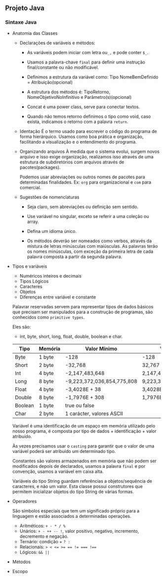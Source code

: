## Projeto Java

### Sintaxe Java

- Anatomia das Classes

  - Declarações de variáveis e métodos:

    - As variáveis podem iniciar com letra ou`_,` e pode conter `$_`.

    - Usamos a palavra-chave `final` para definir uma instrução final/constante ou não modificável.

    - Definimos a estrutura da variável como:
      Tipo NomeBemDefinido = Atribuição(opcional)

    - A estrutura dos métodos é:
      TipoRetorno, NomeObjetivoNoInfinitivo e Parâmetro(s)(opcional)

    - Concat é uma power class, serve para conectar textos.

    - Quando não temos retorno definimos o tipo como void, caso exista, indicamos o retorno com a palavra `return`.

  - Identação
    É o termo usado para escrever o código do programa de forma hierárquico. Usamos como boa prática e organização, facilitando a visualização e o entendimento do programa.

  - Organizando arquivos
    À medida que o sistema evolui, surgem novos arquivo e isso exige organização, realizamos isso através de uma estrutura de subdiretórios com arquivos através de pacotes(packages).

    Podemos usar abreviações ou outros nomes de pacotes para determinadas finalidades. Ex: `org` para organizacional e `com` para comercial.

  - Sugestões de nomenclaturas

    - Seja claro, sem abreviações ou definição sem sentido.
    - Use variável no singular, exceto se referir a uma coleção ou array.
    - Defina um idioma único.

    - Os métodos deverão ser nomeados como verbos, através da mistura de letras minúsculas com maiúsculas. As palavras terão os nomes minúsculas, com exceção da primeira letra de cada palavra composta a partir da segunda palavra.

- Tipos e variáveis

  - Numéricos inteiros e decimais
  - Tipos Lógicos
  - Caracteres
  - Objetos
  - Diferenças entre variável e constante

  Palavrar reservadas servem para representar tipos de dados básicos que precisam ser manipulados para a construção de programas, são conhecidos como `primitive types`.

  Eles são:

  - int, byte, short, long, float, double, boolean e char.

  | Tipo    | Memória | Valor Mínimo               | Valor Máximo              |
  | ------- | ------- | -------------------------- | ------------------------- |
  | Byte    | 1 byte  | -128                       | -128                      |
  | Short   | 2 byte  | -32,768                    | 32,767                    |
  | Int     | 4 byte  | -2,147,483,648             | 2,147,483,647             |
  | Long    | 8 byte  | -9,223,372,036,854,775,808 | 9,223,372,036,854,775,807 |
  | Float   | 4 byte  | -3,4028E + 38              | 3,4028E + 38              |
  | Double  | 8 byte  | -1,7976E + 308             | 1,7976E + 308             |
  | Boolean | 1 byte  | true ou false              |
  | Char    | 2 byte  | 1 carácter, valores ASCII  |

  Variável é uma identificação de um espaço em memória utilizado pelo nosso programa, é composta por tipo de dados + identificação + valor atribuído.

  Às vezes precisamos usar o `casting` para garantir que o valor de uma variável poderá ser atribuído um determinado tipo.

  Constantes são valores armazenados em memória que não podem ser modificados depois de declarados, usamos a palavra `final` e por convenção, usamos a variável em caixa alta.

  Variáveis do tipo String guardam referências a objetos/sequência de caracteres, e não um valor. Esta classe possui construtores que permitem inicializar objetos do tipo String de várias formas.

- Operadores

  São símbolos especiais que tem um significado próprio para a linguagem e estão associados a determinadas operações.

  - Aritméticos: `+ - * / %`
  - Unários: `+ - ++ -- !`, valor positivo, negativo, incremento, decremento e negação.
  - Ternário: condição + `? :`
  - Relacionais: `> < <= >= == != === !==`
  - Lógicos: `&& ||`

- Métodos
- Escopo
